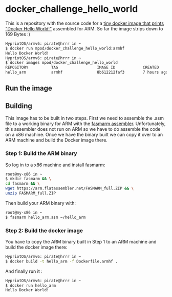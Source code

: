 # docker_challenge_hello_world
This is a repository with the source code for a [tiny docker image that prints "Docker Hello World!"](https://blog.hypriot.com/post/build-smallest-possible-docker-image/) assembled for ARM.
So far the image strips down to 169 Bytes :)
```bash
HypriotOS/armv6: pirate@hrrr in ~
$ docker run mpod/docker_challenge_hello_world:armhf
Hello Docker World!
HypriotOS/armv6: pirate@hrrr in ~
$ docker images mpod/docker_challenge_hello_world
REPOSITORY          TAG                 IMAGE ID            CREATED             SIZE
hello_arm           armhf               8b612212faf3        7 hours ago         169 B
```

## Run the image


## Building
This image has to be built in two steps. First we need to assemble the .asm file to a working binary for ARM with the [fasmarm assembler](https://arm.flatassembler.net/). Unfortunately, this assembler does not run on ARM so we have to do assemble the code on a x86 machine. Once we have the binary built we can copy it over to an ARM machine and build the Docker image there.

### Step 1: Build the ARM binary
So log in to a x86 machine and install fasmarm:
```bash 
root@my-x86 in ~
$ mkdir fasmarm && \
cd fasmarm && \
wget https://arm.flatassembler.net/FASMARM_full.ZIP && \
unzip FASMARM_full.ZIP
```

Then build your ARM binary with: 
```bash
root@my-x86 in ~
$ fasmarm hello_arm.asm ~/hello_arm
```
### Step 2: Build the docker image
You have to copy the ARM binary built in Step 1 to an ARM machine and build the docker image there:
```bash
HypriotOS/armv6: pirate@hrrr in ~
$ docker build -t hello_arm -f Dockerfile.armhf .
```
And finally run it :
```bash
HypriotOS/armv6: pirate@hrrr in ~
$ docker run hello_arm
Hello Docker World!
```
